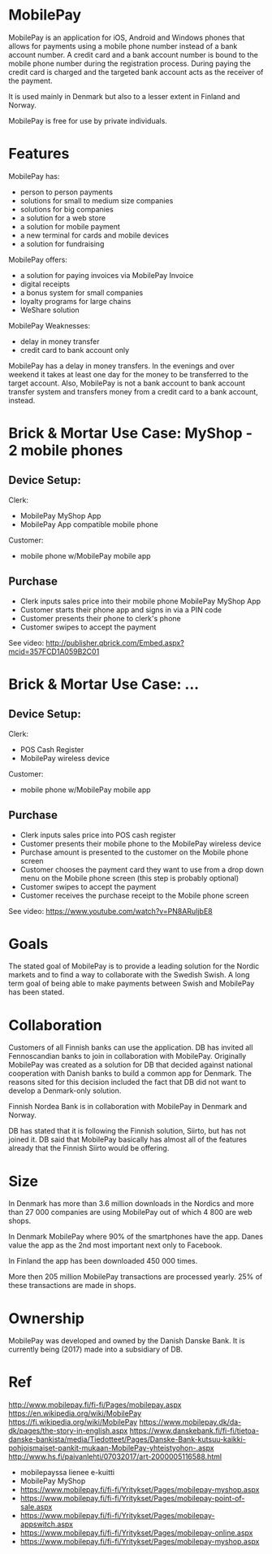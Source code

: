# MobilePay

MobilePay is an application for iOS, Android and Windows phones that allows for payments using a mobile phone number instead of a bank account number. A credit card and a bank account number is bound to the mobile phone number during the registration process. During paying the credit card is charged and the targeted bank account acts as the receiver of the payment.

It is used mainly in Denmark but also to a lesser extent in Finland and Norway.

MobilePay is free for use by private individuals.

# Features

MobilePay has:
- person to person payments
- solutions for small to medium size companies
- solutions for big companies
- a solution for a web store
- a solution for mobile payment
- a new terminal for cards and mobile devices
- a solution for fundraising

MobilePay offers:
- a solution for paying invoices via MobilePay Invoice
- digital receipts
- a bonus system for small companies
- loyalty programs for large chains
- WeShare solution

MobilePay Weaknesses:
- delay in money transfer
- credit card to bank account only

MobilePay has a delay in money transfers. In the evenings and over weekend it takes at least one day for the money to be transferred to the target account. Also, MobilePay is not a bank account to bank account transfer system and transfers money from a credit card to a bank account, instead.

# Brick & Mortar Use Case: MyShop - 2 mobile phones

## Device Setup:

Clerk:
  - MobilePay MyShop App
  - MobilePay App compatible mobile phone

Customer:
  - mobile phone w/MobilePay mobile app

## Purchase

- Clerk inputs sales price into their mobile phone MobilePay MyShop App
- Customer starts their phone app and signs in via a PIN code
- Customer presents their phone to clerk's phone
- Customer swipes to accept the payment

See video: http://publisher.qbrick.com/Embed.aspx?mcid=357FCD1A059B2C01

# Brick & Mortar Use Case: ...

## Device Setup:

Clerk:
  - POS Cash Register
  - MobilePay wireless device

Customer:
  - mobile phone w/MobilePay mobile app

## Purchase

- Clerk inputs sales price into POS cash register
- Customer presents their mobile phone to the MobilePay wireless device
- Purchase amount is presented to the customer on the Mobile phone screen
- Customer chooses the payment card they want to use from a drop down menu on the Mobile phone screen (this step is probably optional)
- Customer swipes to accept the payment
- Customer receives the purchase receipt to the Mobile phone screen

See video: https://www.youtube.com/watch?v=PN8ARuIjbE8

# Goals

The stated goal of MobilePay is to provide a leading solution for the Nordic markets and to find a way to collaborate with the Swedish Swish. A long term goal of being able to make payments between Swish and MobilePay has been stated.

# Collaboration

Customers of all Finnish banks can use the application. DB has invited all Fennoscandian banks to join in collaboration with MobilePay. Originally MobilePay was created as a solution for DB that decided against national cooperation with Danish banks to build a common app for Denmark. The reasons sited for this decision included the fact that DB did not want to develop a Denmark-only solution.

Finnish Nordea Bank is in collaboration with MobilePay in Denmark and Norway.

DB has stated that it is following the Finnish solution, Siirto, but has not joined it. DB said that MobilePay basically has almost all of the features already that the Finnish Siirto would be offering.

# Size

In Denmark has more than 3.6 million downloads in the Nordics and more than 27 000 companies are using MobilePay out of which 4 800 are web shops.


In Denmark MobilePay where 90% of the smartphones have the app. Danes value the app as the 2nd most important next only to Facebook.

In Finland the app has been downloaded 450 000 times.

More then 205 million MobilePay transactions are processed yearly. 25% of these transactions are made in shops.

# Ownership

MobilePay was developed and owned by the Danish Danske Bank. It is currently being (2017) made into a subsidiary of DB.

# Ref
http://www.mobilepay.fi/fi-fi/Pages/mobilepay.aspx
https://en.wikipedia.org/wiki/MobilePay
https://fi.wikipedia.org/wiki/MobilePay
https://www.mobilepay.dk/da-dk/pages/the-story-in-english.aspx
https://www.danskebank.fi/fi-fi/tietoa-danske-bankista/media/Tiedotteet/Pages/Danske-Bank-kutsuu-kaikki-pohjoismaiset-pankit-mukaan-MobilePay-yhteistyohon-.aspx
http://www.hs.fi/paivanlehti/07032017/art-2000005116588.html

- mobilepayssa lienee e-kuitti
- MobilePay MyShop
 - https://www.mobilepay.fi/fi-fi/Yritykset/Pages/mobilepay-myshop.aspx
 - https://www.mobilepay.fi/fi-fi/Yritykset/Pages/mobilepay-point-of-sale.aspx
 - https://www.mobilepay.fi/fi-fi/Yritykset/Pages/mobilepay-appswitch.aspx
 - https://www.mobilepay.fi/fi-fi/Yritykset/Pages/mobilepay-online.aspx
 - https://www.mobilepay.fi/fi-fi/Yritykset/Pages/mobilepay-myshop.aspx


